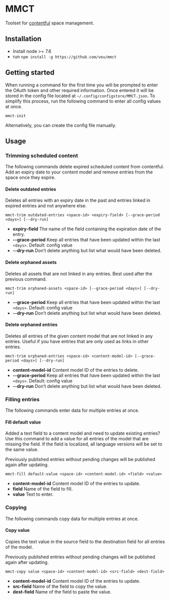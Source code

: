 MMCT
==============================

Toolset for [contentful](https://www.contentful.com/) space management.

## Installation

* Install node >= 7.6
* run `npm install -g https://github.com/veu/mmct`

## Getting started

When running a command for the first time you will be prompted to enter the OAuth token and other required information.
Once entered it will be stored in the config file located at `~/.config/configstore/MMCT.json`.
To simplify this process, run the following command to enter all config values at once.

```
mmct-init
```

Alternatively, you can create the config file manually.

## Usage

### Trimming scheduled content

The following commands delete expired scheduled content from contentful.
Add an expiry date to your content model and remove entries from the space once they expire.

#### Delete outdated entries

Deletes all entries with an expiry date in the past and entries linked in expired entries and not anywhere else.

```
mmct-trim outdated-entries <space-id> <expiry-field> [--grace-period <days>] [--dry-run]
```

* **expiry-field** The name of the field containing the expiration date of the entry.
* **--grace-period** Keep all entries that have been updated within the last `<days>`. Default: config value
* **--dry-run** Don’t delete anything but list what would have been deleted.

#### Delete orphaned assets

Deletes all assets that are not linked in any entries. Best used after the previous command.

```
mmct-trim orphaned-assets <space-id> [--grace-period <days>] [--dry-run]
```

* **--grace-period** Keep all entries that have been updated within the last `<days>`. Default: config value
* **--dry-run** Don’t delete anything but list what would have been deleted.

#### Delete orphaned entries

Deletes all entries of the given content model that are not linked in any entries.
Useful if you have entries that are only used as links in other entries.

```
mmct-trim orphaned-entries <space-id> <content-model-id> [--grace-period <days>] [--dry-run]
```

* **content-model-id** Content model ID of the entries to delete.
* **--grace-period** Keep all entries that have been updated within the last `<days>`. Default: config value
* **--dry-run** Don’t delete anything but list what would have been deleted.

### Filling entries

The following commands enter data for multiple entries at once.

#### Fill default value

Added a text field to a content model and need to update existing entries?
Use this command to add a value for all entries of the model that are missing the field.
If the field is localized, all language versions will be set to the same value.

Previously published entries without pending changes will be published again after updating.

```
mmct-fill default-value <space-id> <content-model-id> <field> <value>
```

* **content-model-id** Content model ID of the entries to update.
* **field** Name of the field to fill.
* **value** Text to enter.

### Copying

The following commands copy data for multiple entries at once.

#### Copy value

Copies the text value in the source field to the destination field for all entries of the model.

Previously published entries without pending changes will be published again after updating.

```
mmct-copy value <space-id> <content-model-id> <src-field> <dest-field>
```

* **content-model-id** Content model ID of the entries to update.
* **src-field** Name of the field to copy the value.
* **dest-field** Name of the field to paste the value.

